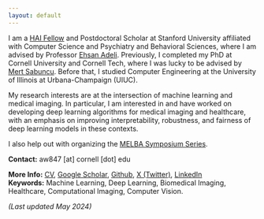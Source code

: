 ```yaml
---
layout: default
---
```

I am a [HAI Fellow](https://hai.stanford.edu) and Postdoctoral Scholar at Stanford University affiliated with Computer Science and Psychiatry and Behavioral Sciences, where I am advised by Professor [Ehsan Adeli](https://stanford.edu/~eadeli/). Previously, I completed my PhD at Cornell University and Cornell Tech, where I was lucky to be advised by [Mert Sabuncu](https://sabuncu.engineering.cornell.edu/). Before that, I studied Computer Engineering at the University of Illinois at Urbana-Champaign (UIUC).

My research interests are at the intersection of machine learning and medical imaging. In particular, I am interested in and have worked on developing deep learning algorithms for medical imaging and healthcare, with an emphasis on improving interpretability, robustness, and fairness of deep learning models in these contexts.

I also help out with organizing the [MELBA Symposium Series](https://www.melba-journal.org/symposium.html).

**Contact:** aw847 [at] cornell [dot] edu  
<!-- **More Info:** [CV](cv_alan_wang.pdf) and [Research Statement](Research_Statement.pdf)    -->
**More Info:** [CV](CV-AQWang-Apr2024.pdf), [Google Scholar](https://scholar.google.com/citations?user=P7nRvlIAAAAJ&hl=en), [Github](https://github.com/alanqrwang/), [X (Twitter)](https://twitter.com/AlanQWang), [LinkedIn](https://www.linkedin.com/in/alanqrwang/)   
**Keywords:** Machine Learning, Deep Learning, Biomedical Imaging, Healthcare, Computational Imaging, Computer Vision.

*(Last updated May 2024)*  
